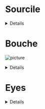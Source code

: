 
<h1>Sourcile</h1>
<details>


        commentaire: Peu de détection, sensibilité aux changements de frame et au skelette.
      
                     model a consolider

</details>

<h1>Bouche</h1>

![picture](https://user-images.githubusercontent.com/54853371/219331849-2694c5ce-d5eb-4610-9f57-37bbafaeeb04.png)


<details>


<h2> Model 1: Open - Close - big open </h2>

    commentaire: crop technic, on récupère le minimum sur x, 
                 
                 Problème sur les vidéo ou la hauteur est plus grande que la largeur.
        
    le minimum sur y et on enlève ses minimums à tous les pts. 

    Annotation 1: fermeture et grande ouverture de la bouche.
    
    Annotation 2: ouverture de la bouche

<h2>Model 2 Signs</h2>


   commentaire: crop technic, on récupère le minimum sur x, 

   le minimum sur y et on enlève ses minimums à tous les pts.



<p align="center">
        <img src="https://user-images.githubusercontent.com/54853371/216463750-fe192cb2-218e-449f-8ef1-422d5624eb13.png">
</p>

        
              1 neutre
              3 bouche_rentree
              4 o
              5 gros_sourire
              8 sourire_fermer
              8 sourire_ouvert
              9 bouche_honey
              10 ahhh_a_fond
              11 bouche_honey_ouverte

              # neutre
              12 beueeeee
              13 iiiiiiii
              14 aaaaaaaa
              15 oooooooo
              16 dddddddd




</details>




<h1>Eyes</h1>

<details>


    <h2> Open - Close - demi - fermée </h2>

    commentaire: crop technic, on récupère le minimum sur x, le minimum sur y et on enlève ses minimums à tous les pts. Annotation uniquement sur la fermeture des yeux et sur la demi ouverture/fermture.


</details>



